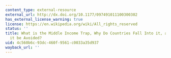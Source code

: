 ```yaml
---
content_type: external-resource
external_url: http://dx.doi.org/10.1177/097491011100300302
has_external_license_warning: true
license: https://en.wikipedia.org/wiki/All_rights_reserved
status: ''
title: What is the Middle Income Trap, Why Do Countries Fall Into it, and How Can
  it be Avoided?
uid: 4c560b6c-93dc-460f-9561-c0033a35d937
wayback_url: ''
---
```

